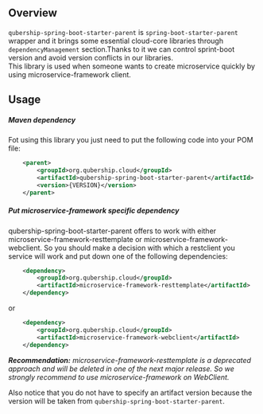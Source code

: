 Overview
--------

`qubership-spring-boot-starter-parent` is `spring-boot-starter-parent` wrapper and it brings some essential cloud-core libraries through `dependencyManagement` section.Thanks to it we can control sprint-boot version and avoid version conflicts in our libraries.  
This library is used when someone wants to create microservice quickly by using microservice-framework client.


Usage
-----

##### Maven dependency

Fot using this library you just need to put the following code into your POM file:

```xml
    <parent>
        <groupId>org.qubership.cloud</groupId>
        <artifactId>qubership-spring-boot-starter-parent</artifactId>
        <version>{VERSION}</version>
    </parent>
```

##### Put microservice-framework specific dependency

qubership-spring-boot-starter-parent offers to work with either microservice-framework-resttemplate or microservice-framework-webclient. 
So you should make a decision with which a restclient you service will work and put down one of the following dependencies:

```xml
    <dependency>
        <groupId>org.qubership.cloud</groupId>
        <artifactId>microservice-framework-resttemplate</artifactId>
    </dependency>
```

or

```xml
    <dependency>
        <groupId>org.qubership.cloud</groupId>
        <artifactId>microservice-framework-webclient</artifactId>
    </dependency>
```
_**Recommendation:** microservice-framework-resttemplate is a deprecated approach and will be deleted in one of the next major release. 
So we strongly recommend to use microservice-framework on WebClient._

Also notice that you do not have to specify an artifact version because the version will be taken from `qubership-spring-boot-starter-parent`.
